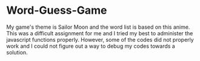 # Word-Guess-Game 

My game's theme is Sailor Moon and the word list is based on this anime. This was a difficult assignment for me and I tried my best to administer the javascript functions properly. However, some of the codes did not properly work and I could not figure out a way to debug my codes towards a solution. 